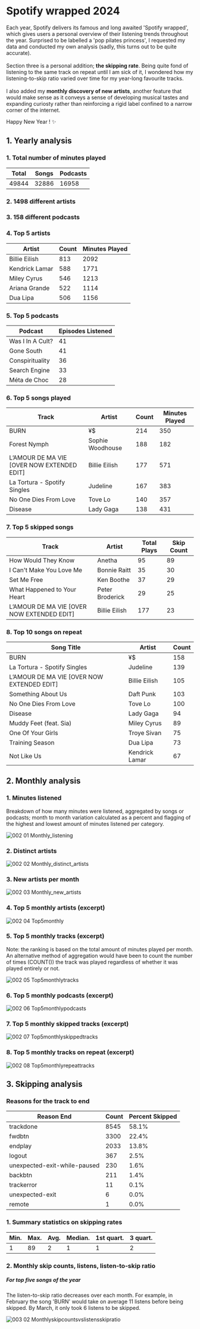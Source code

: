 # Spotify wrapped 2024

Each year, Spotify delivers its famous and long awaited 'Spotify wrapped', which gives users a personal overview of their listening trends throughout the year. Surprised to be labelled a 'pop pilates princess', I requested my data and conducted my own analysis  (sadly, this turns out to be quite accurate).
<br><br>Section three is a personal addition; <b>the skipping rate</b>. Being quite fond of listening to the same track on repeat until I am sick of it, I wondered how my listening-to-skip ratio varied over time for my year-long favourite tracks.
<br><br>I also added my <b>monthly discovery of new artists</b>, another feature that would make sense as it conveys a sense of developing musical tastes and expanding curiosty rather than reinforcing a rigid label confined to a narrow corner of the internet.

Happy New Year ! ✨

## 1. Yearly analysis

### 1. Total number of minutes played

|Total|Songs|Podcasts|
|-----|-----|--------|
|49844|32886|	16958  |
		

### 2. 1498 different artists
### 3. 158 different podcasts
### 4. Top 5 artists

| Artist        |Count|Minutes Played|
|---------------|-----|--------------|
| Billie Eilish |813  |2092          |
| Kendrick Lamar|588  |1771          |
| Miley Cyrus   |546  |1213          |
| Ariana Grande |522  |1114          |
| Dua Lipa      |506  |1156          |

### 5. Top 5 podcasts

| Podcast         | Episodes Listened |
|-----------------|-------------------|
| Was I In A Cult?| 41                |
| Gone South      | 41                |
| Conspirituality | 36                |
| Search Engine   | 33                |
| Méta de Choc    | 28                |

### 6. Top 5 songs played

| Track                                     | Artist             | Count | Minutes Played |
|-------------------------------------------|--------------------|-------|----------------|
| BURN                                      | ¥$                 | 214   | 350            |
| Forest Nymph                              | Sophie Woodhouse   | 188   | 182            |
| L’AMOUR DE MA VIE [OVER NOW EXTENDED EDIT]| Billie Eilish      | 177   | 571            |
| La Tortura - Spotify Singles              | Judeline           | 167   | 383            |
| No One Dies From Love                     | Tove Lo            | 140   | 357            |
| Disease                                   | Lady Gaga          | 138   | 431            |

### 7. Top 5 skipped songs

| Track                                                    | Artist     | Total Plays | Skip Count |
|-----------------------------------------------------------------------|-------------------|-------------|------------|
| How Would They Know                                                    | Anetha            | 95          | 89         |
| I Can't Make You Love Me                                               | Bonnie Raitt      | 35          | 30         |
| Set Me Free                                                            | Ken Boothe        | 37          | 29         |
| What Happened to Your Heart | Peter Broderick           | 29          | 25         |
|L’AMOUR DE MA VIE [OVER NOW EXTENDED EDIT]| Billie Eilish| 177         | 23         |

### 8. Top 10 songs on repeat

| Song Title                                        | Artist              | Count      |
|---------------------------------------------------|---------------------|------------|
| BURN                                              | ¥$                  | 158        |
| La Tortura - Spotify Singles                      | Judeline            | 139        |
| L’AMOUR DE MA VIE [OVER NOW EXTENDED EDIT]        | Billie Eilish       | 105        |
| Something About Us                                | Daft Punk           | 103        |
| No One Dies From Love                             | Tove Lo             | 100        |
| Disease                                           | Lady Gaga           | 94         |
| Muddy Feet (feat. Sia)                            | Miley Cyrus         | 89         |
| One Of Your Girls                                 | Troye Sivan         | 75         |
| Training Season                                   | Dua Lipa            | 73         |
| Not Like Us                                       | Kendrick Lamar      | 67         |

## 2. Monthly analysis
### 1. Minutes listened
Breakdown of how many minutes were listened, aggregated by songs or podcasts; month to month variation calculated as a percent and flagging of the highest and lowest amount of minutes listened per category.

![002 01 Monthly_listening](https://github.com/user-attachments/assets/43ee7bf9-9d70-4fb0-9246-d9cd418fafc8)

### 2. Distinct artists
![002 02 Monthly_distinct_artists](https://github.com/user-attachments/assets/ffe52a87-5aa8-44d4-933a-35b298df09e2)

### 3. New artists per month

![002 03 Monthly_new_artists](https://github.com/user-attachments/assets/4666d937-a106-4488-bfb7-f897e55fb4bd)

### 4. Top 5 monthly artists (excerpt)

![002 04 Top5monthly](https://github.com/user-attachments/assets/56037083-aa73-479b-ab00-1c91669a14c5)

### 5. Top 5 monthly tracks (excerpt)
Note: the ranking is based on the total amount of minutes played per month. An alternative method of aggregation would have been to count the number of times (COUNT()) the track was played regardless of whether it was played entirely or not.

![002 05 Top5monthlytracks](https://github.com/user-attachments/assets/1588bab4-b12a-4ae5-b824-5bf224d42b59)

### 6. Top 5 monthly podcasts (excerpt)

![002 06 Top5monthlypodcasts](https://github.com/user-attachments/assets/565bf00a-16aa-4848-96d6-4d9fd5601292)

### 7. Top 5 monthly skipped tracks (excerpt)

![002 07 Top5monthlyskippedtracks](https://github.com/user-attachments/assets/08088eb3-3a98-4863-8642-92f15355b57a)

### 8. Top 5 monthly tracks on repeat (excerpt)

![002 08 Top5monthlyrepeattracks](https://github.com/user-attachments/assets/6c31a95c-bd9a-440d-91ef-deb9b035f9b8)

## 3. Skipping analysis

### Reasons for the track to end

| Reason End                      | Count     | Percent Skipped |
|---------------------------------|-----------|-----------------|
| trackdone                       | 8545      | 58.1%           |
| fwdbtn                          | 3300      | 22.4%           |
| endplay                         | 2033      | 13.8%           |
| logout                          | 367       | 2.5%            |
| unexpected-exit-while-paused    | 230       | 1.6%            |
| backbtn                         | 211       | 1.4%            |
| trackerror                      | 11        | 0.1%            |
| unexpected-exit                 | 6         | 0.0%            |
| remote                          | 1         | 0.0%            |

### 1. Summary statistics on skipping rates

|Min.|Max.|Avg.|Median.|1st quart.|3 quart.|
|----|----|----|-------|----------|--------|
|1   |89  |2   |1      |1         |2       |

### 2. Monthly skip counts, listens, listen-to-skip ratio
##### For top five songs of the year

The listen-to-skip ratio decreases over each month. For example, in February the song 'BURN' would take on average 11 listens before being skipped. By March, it only took 6 listens to be skipped.

![003 02 Monthlyskipcountsvslistensskipratio](https://github.com/user-attachments/assets/240bd2ea-41e9-4da0-9ea3-7ff1aab1ab11)

